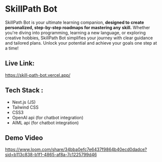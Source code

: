 # SkillPath Bot
SkillPath Bot is your ultimate learning companion, **designed to**
**create personalized, step-by-step roadmaps for mastering any**
**skill.** Whether you're diving into programming, learning a new
language, or exploring creative hobbies, SkillPath Bot simplifies
your journey with clear guidance and tailored plans. Unlock your
potential and achieve your goals one step at a time!

## Live Link:
https://skill-path-bot.vercel.app/

## Tech Stack :
- Next.js (JS)
- Tailwind CSS
- CSS3
- OpenAI api (for chatbot integration)
- AIML api (for chatbot integration)

## Demo Video
https://www.loom.com/share/34bba0efc7e6437f9864b40ecd0dadce?sid=b113c838-b1f1-4865-af8a-7c1225799d46



